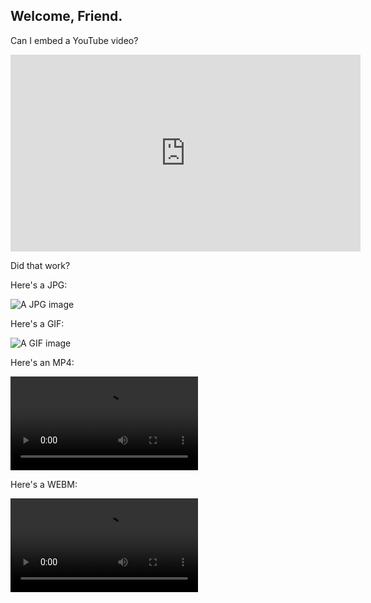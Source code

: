 ## Welcome, Friend.

Can I embed a YouTube video?

<div class="video-container">
  <iframe src="https://www.youtube-nocookie.com/embed/mEi8m55-Zdk?rel=0" height="315" width="560" allowfullscreen="" frameborder="0">
  </iframe>
</div>

Did that work?

Here's a JPG:

![A JPG image](https://brjordan.github.io/media/b.jpg)

Here's a GIF:

![A GIF image](https://brjordan.github.io/media/radioBoxes.gif)

Here's an MP4:

<video src="media/headsplode(hangouts).mp4" preload autoplay loop></video>

Here's a WEBM:

<video src="media/brodyNodFixLQ4.webm" controls preload></video>
